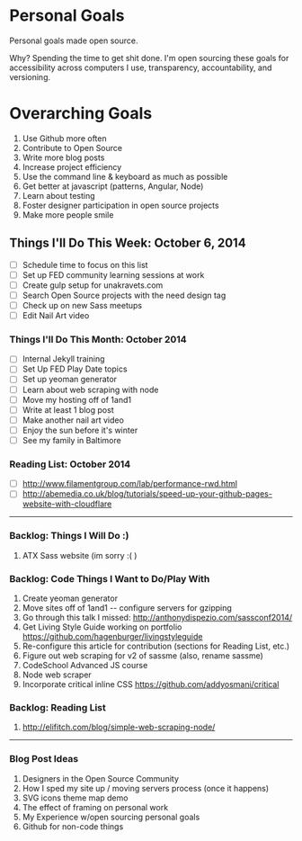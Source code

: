 Personal Goals
==============

Personal goals made open source. 

Why? Spending the time to get shit done. I'm open sourcing these goals for accessibility across computers I use, transparency, accountability, and versioning.

# Overarching Goals
1. Use Github more often
2. Contribute to Open Source
3. Write more blog posts
4. Increase project efficiency
5. Use the command line & keyboard as much as possible
6. Get better at javascript (patterns, Angular, Node)
7. Learn about testing
8. Foster designer participation in open source projects
9. Make more people smile

## Things I'll Do This Week: October 6, 2014
- [ ] Schedule time to focus on this list
- [ ] Set up FED community learning sessions at work
- [ ] Create gulp setup for unakravets.com 
- [ ] Search Open Source projects with the need design tag
- [ ] Check up on new Sass meetups
- [ ] Edit Nail Art video

### Things I'll Do This Month: October 2014
- [ ] Internal Jekyll training
- [ ] Set Up FED Play Date topics
- [ ] Set up yeoman generator
- [ ] Learn about web scraping with node
- [ ] Move my hosting off of 1and1
- [ ] Write at least 1 blog post
- [ ] Make another nail art video
- [ ] Enjoy the sun before it's winter
- [ ] See my family in Baltimore

### Reading List: October 2014
- [ ] http://www.filamentgroup.com/lab/performance-rwd.html
- [ ] http://abemedia.co.uk/blog/tutorials/speed-up-your-github-pages-website-with-cloudflare

---

### Backlog: Things I Will Do :)
1. ATX Sass website (im sorry :( )

### Backlog: Code Things I Want to Do/Play With
1. Create yeoman generator
2. Move sites off of 1and1 -- configure servers for gzipping
3. Go through this talk I missed: http://anthonydispezio.com/sassconf2014/
4. Get Living Style Guide working on portfolio https://github.com/hagenburger/livingstyleguide
5. Re-configure this article for contribution (sections for Reading List, etc.)
6. Figure out web scraping for v2 of sassme (also, rename sassme)
7. CodeSchool Advanced JS course
8. Node web scraper
9. Incorporate critical inline CSS https://github.com/addyosmani/critical

### Backlog: Reading List
1. http://elifitch.com/blog/simple-web-scraping-node/

---

### Blog Post Ideas
1. Designers in the Open Source Community
2. How I sped my site up / moving servers process (once it happens)
3. SVG icons theme map demo
4. The effect of framing on personal work
5. My Experience w/open sourcing personal goals
6. Github for non-code things


